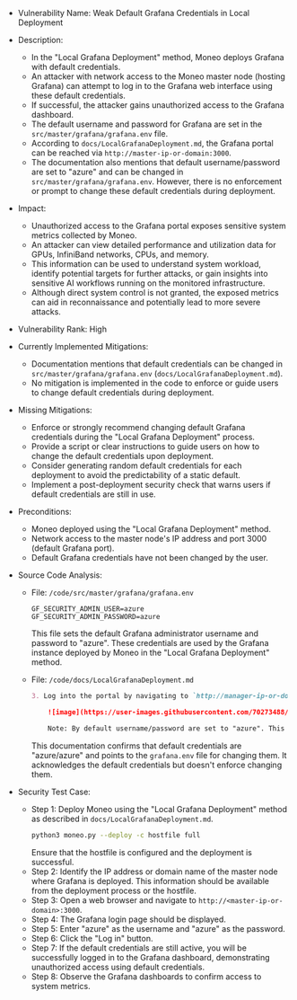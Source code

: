 - Vulnerability Name: Weak Default Grafana Credentials in Local Deployment
- Description:
  - In the "Local Grafana Deployment" method, Moneo deploys Grafana with default credentials.
  - An attacker with network access to the Moneo master node (hosting Grafana) can attempt to log in to the Grafana web interface using these default credentials.
  - If successful, the attacker gains unauthorized access to the Grafana dashboard.
  - The default username and password for Grafana are set in the `src/master/grafana/grafana.env` file.
  - According to `docs/LocalGrafanaDeployment.md`, the Grafana portal can be reached via `http://master-ip-or-domain:3000`.
  - The documentation also mentions that default username/password are set to "azure" and can be changed in `src/master/grafana/grafana.env`. However, there is no enforcement or prompt to change these default credentials during deployment.
- Impact:
  - Unauthorized access to the Grafana portal exposes sensitive system metrics collected by Moneo.
  - An attacker can view detailed performance and utilization data for GPUs, InfiniBand networks, CPUs, and memory.
  - This information can be used to understand system workload, identify potential targets for further attacks, or gain insights into sensitive AI workflows running on the monitored infrastructure.
  - Although direct system control is not granted, the exposed metrics can aid in reconnaissance and potentially lead to more severe attacks.
- Vulnerability Rank: High
- Currently Implemented Mitigations:
  - Documentation mentions that default credentials can be changed in `src/master/grafana/grafana.env` (`docs/LocalGrafanaDeployment.md`).
  - No mitigation is implemented in the code to enforce or guide users to change default credentials during deployment.
- Missing Mitigations:
  - Enforce or strongly recommend changing default Grafana credentials during the "Local Grafana Deployment" process.
  - Provide a script or clear instructions to guide users on how to change the default credentials upon deployment.
  - Consider generating random default credentials for each deployment to avoid the predictability of a static default.
  - Implement a post-deployment security check that warns users if default credentials are still in use.
- Preconditions:
  - Moneo deployed using the "Local Grafana Deployment" method.
  - Network access to the master node's IP address and port 3000 (default Grafana port).
  - Default Grafana credentials have not been changed by the user.
- Source Code Analysis:
  - File: `/code/src/master/grafana/grafana.env`
    ```env
    GF_SECURITY_ADMIN_USER=azure
    GF_SECURITY_ADMIN_PASSWORD=azure
    ```
    This file sets the default Grafana administrator username and password to "azure". These credentials are used by the Grafana instance deployed by Moneo in the "Local Grafana Deployment" method.

  - File: `/code/docs/LocalGrafanaDeployment.md`
    ```markdown
    3. Log into the portal by navigating to `http://manager-ip-or-domain:3000` and inputting your credentials

        ![image](https://user-images.githubusercontent.com/70273488/173685955-dc51f7fc-da55-450b-b214-20d875e7687f.png)

        Note: By default username/password are set to "azure". This can be changed here "src/master/grafana/grafana.env"
    ```
    This documentation confirms that default credentials are "azure/azure" and points to the `grafana.env` file for changing them. It acknowledges the default credentials but doesn't enforce changing them.

- Security Test Case:
  - Step 1: Deploy Moneo using the "Local Grafana Deployment" method as described in `docs/LocalGrafanaDeployment.md`.
    ```sh
    python3 moneo.py --deploy -c hostfile full
    ```
    Ensure that the hostfile is configured and the deployment is successful.
  - Step 2: Identify the IP address or domain name of the master node where Grafana is deployed. This information should be available from the deployment process or the hostfile.
  - Step 3: Open a web browser and navigate to `http://<master-ip-or-domain>:3000`.
  - Step 4: The Grafana login page should be displayed.
  - Step 5: Enter "azure" as the username and "azure" as the password.
  - Step 6: Click the "Log in" button.
  - Step 7: If the default credentials are still active, you will be successfully logged in to the Grafana dashboard, demonstrating unauthorized access using default credentials.
  - Step 8: Observe the Grafana dashboards to confirm access to system metrics.